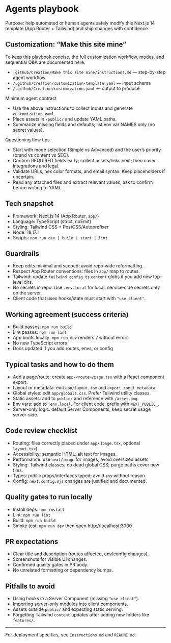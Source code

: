 # Agents playbook

Purpose: help automated or human agents safely modify this Next.js 14 template (App Router + Tailwind) and ship changes with confidence.

## Customization: “Make this site mine”
To keep this playbook concise, the full customization workflow, modes, and sequential Q&A are documented here:

- `.github/Creation/Make this site mine/instructions.md` — step-by-step agent workflow
- `/.github/Creation/customization-template.yaml` — input schema
- `/.github/Creation/customization.yaml` — output to produce

Minimum agent contract
- Use the above instructions to collect inputs and generate `customization.yaml`.
- Place assets in `/public/` and update YAML paths.
- Summarize missing fields and defaults; list env var NAMES only (no secret values).

Questioning flow tips
- Start with mode selection (Simple vs Advanced) and the user’s priority (brand vs content vs SEO).
- Confirm REQUIRED fields early; collect assets/links next; then cover integrations and legal.
- Validate URLs, hex color formats, and email syntax. Keep placeholders if uncertain.
- Read any attached files and extract relevant values; ask to confirm before writing to YAML.

## Tech snapshot
- Framework: Next.js 14 (App Router, `app/`)
- Language: TypeScript (strict, noEmit)
- Styling: Tailwind CSS + PostCSS/Autoprefixer
- Node: 18.17.1
- Scripts: `npm run dev | build | start | lint`

## Guardrails
- Keep edits minimal and scoped; avoid repo‑wide reformatting.
- Respect App Router conventions: files in `app/` map to routes.
- Tailwind: update `tailwind.config.ts` `content` globs if you add new top-level dirs.
- No secrets in repo. Use `.env.local` for local, service‑side secrets only on the server.
- Client code that uses hooks/state must start with `"use client"`.

## Working agreement (success criteria)
- Build passes: `npm run build`
- Lint passes: `npm run lint`
- App boots locally: `npm run dev` renders `/` without errors
- No new TypeScript errors
- Docs updated if you add routes, envs, or config

## Typical tasks and how to do them
- Add a page/route: create `app/<route>/page.tsx` with a React component export.
- Layout or metadata: edit `app/layout.tsx` and `export const metadata`.
- Global styles: edit `app/globals.css`. Prefer Tailwind utility classes.
- Static assets: add to `public/` and reference with `/asset.png`.
- Env vars: add to `.env.local`. For client code, prefix with `NEXT_PUBLIC_`.
- Server-only logic: default Server Components; keep secret usage server-side.

## Code review checklist
- Routing: files correctly placed under `app/` (`page.tsx`, optional `layout.tsx`).
- Accessibility: semantic HTML; alt text for images.
- Performance: use `next/image` for images; avoid oversized assets.
- Styling: Tailwind classes; no dead global CSS; purge paths cover new files.
- Types: public props/interfaces typed; avoid `any` without reason.
- Config: `next.config.mjs` changes are justified and documented.

## Quality gates to run locally
- Install deps: `npm install`
- Lint: `npm run lint`
- Build: `npm run build`
- Smoke test: `npm run dev` then open http://localhost:3000

## PR expectations
- Clear title and description (routes affected, env/config changes).
- Screenshots for visible UI changes.
- Confirmed quality gates in PR body.
- No unrelated formatting or dependency bumps.

## Pitfalls to avoid
- Using hooks in a Server Component (missing `"use client"`).
- Importing server-only modules into client components.
- Assets outside `public/` and expecting static serving.
- Forgetting Tailwind `content` updates after adding new folders like `features/`.

---
For deployment specifics, see `Instructions.md` and `README.md`.
